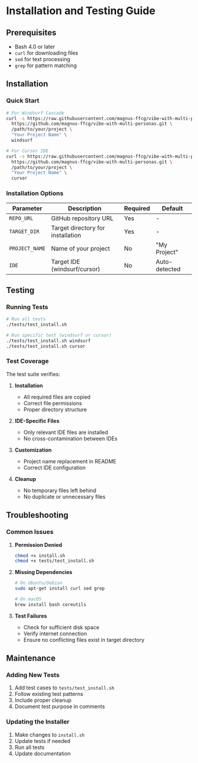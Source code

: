 # Installation and Testing Guide

## Prerequisites

- Bash 4.0 or later
- `curl` for downloading files
- `sed` for text processing
- `grep` for pattern matching

## Installation

### Quick Start

```bash
# For Windsurf Cascade
curl -s https://raw.githubusercontent.com/magnus-ffcg/vibe-with-multi-personas/main/install.sh | bash -s -- \
  https://github.com/magnus-ffcg/vibe-with-multi-personas.git \
  /path/to/your/project \
  "Your Project Name" \
  windsurf

# For Cursor IDE
curl -s https://raw.githubusercontent.com/magnus-ffcg/vibe-with-multi-personas/main/install.sh | bash -s -- \
  https://github.com/magnus-ffcg/vibe-with-multi-personas.git \
  /path/to/your/project \
  "Your Project Name" \
  cursor
```

### Installation Options

| Parameter | Description | Required | Default |
|-----------|-------------|----------|---------|
| `REPO_URL` | GitHub repository URL | Yes | - |
| `TARGET_DIR` | Target directory for installation | Yes | - |
| `PROJECT_NAME` | Name of your project | No | "My Project" |
| `IDE` | Target IDE (windsurf/cursor) | No | Auto-detected |

## Testing

### Running Tests

```bash
# Run all tests
./tests/test_install.sh

# Run specific test (windsurf or cursor)
./tests/test_install.sh windsurf
./tests/test_install.sh cursor
```

### Test Coverage

The test suite verifies:

1. **Installation**
   - All required files are copied
   - Correct file permissions
   - Proper directory structure

2. **IDE-Specific Files**
   - Only relevant IDE files are installed
   - No cross-contamination between IDEs

3. **Customization**
   - Project name replacement in README
   - Correct IDE configuration

4. **Cleanup**
   - No temporary files left behind
   - No duplicate or unnecessary files

## Troubleshooting

### Common Issues

1. **Permission Denied**
   ```bash
   chmod +x install.sh
   chmod +x tests/test_install.sh
   ```

2. **Missing Dependencies**
   ```bash
   # On Ubuntu/Debian
   sudo apt-get install curl sed grep
   
   # On macOS
   brew install bash coreutils
   ```

3. **Test Failures**
   - Check for sufficient disk space
   - Verify internet connection
   - Ensure no conflicting files exist in target directory

## Maintenance

### Adding New Tests

1. Add test cases to `tests/test_install.sh`
2. Follow existing test patterns
3. Include proper cleanup
4. Document test purpose in comments

### Updating the Installer

1. Make changes to `install.sh`
2. Update tests if needed
3. Run all tests
4. Update documentation
